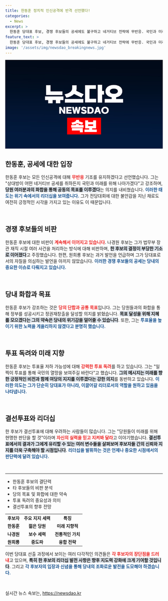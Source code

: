 ```yaml
---
title: 한동훈 정치적 인신공격에 반격 선언했다!
categories:
  - News
excerpt: >
  한동훈 당대표 후보, 경쟁 후보들의 공세에도 불구하고 네거티브 전략에 무반응. 국민과 미래로 나아가겠다며 화합과 변화 강조. 7·23 전당대회 투표 독려도 잊지 않았다. 클릭 필수!
feature_text: >
  한동훈 당대표 후보, 경쟁 후보들의 공세에도 불구하고 네거티브 전략에 무반응. 국민과 미래로 나아가겠다며 화합과 변화 강조. 7·23 전당대회 투표 독려도 잊지 않았다. 클릭 필수!
image: '/assets/img/newsdao_breakingnews.jpg'
---
```


<p><img src="/assets/img/newsdao_breakingnews.jpg" alt="bookingtag 속보" /></p>

<h2 data-ke-size="size26">한동훈, 공세에 대한 입장</h2>

<p data-ke-size="size16">한동훈 후보는 모든 인신공격에 대해 <b><span style="color: #ee2323;">무반응</span></b> 기조를 유지하겠다고 선언했습니다. 그는 "상대방이 어떤 네거티브 공세를 취하든지 국민과 미래를 위해 나아가겠다"고 강조하며, <b><span style="background-color: #21538527;">당원 여러분과의 화합을 통해 공동의 목표를 이루겠다</span></b>는 의지를 내비쳤습니다. <b><span style="color: #1a5490;">이러한 태도는 위기 속에서의 리더십을 보여줍니다.</span></b> 그가 전당대회에 대한 불안감을 지닌 채로도 여전히 긍정적인 시각을 가지고 있는 이유도 이 때문입니다.</p>

<p data-ke-size="size16">&nbsp;</p>

<h2 data-ke-size="size26">경쟁 후보들의 비판</h2>

<p data-ke-size="size16">한동훈 후보에 대한 비판이 <b><span style="color: #ee2323;">계속해서 이어지고 있습니다</span></b>. 나경원 후보는 그가 법무부 장관 재직 시절 여러 사건을 처리하는 방식에 대해 비판하며, <b><span style="background-color: #21538527;">한 후보의 결정이 부당한 기소로 이어졌다</span></b>고 주장했습니다. 한편, 원희룡 후보는 과거 발언을 언급하며 그가 당대표로서의 자질을 의심하는 발언을 아끼지 않았습니다. <b><span style="color: #1a5490;">이러한 경쟁 후보들의 공세는 당내의 중요한 이슈로 다뤄지고 있습니다.</span></b></p>

<p data-ke-size="size16">&nbsp;</p>

<h2 data-ke-size="size26">당내 화합과 목표</h2>

<p data-ke-size="size16">한동훈 후보가 강조하는 것은 <b><span style="color: #ee2323;">당의 단합과 공통 목표</span></b>입니다. 그는 당원들과의 화합을 통해 정부를 성공시키고 정권재창출을 달성할 의지를 밝혔습니다. <b><span style="background-color: #21538527;">목표 달성을 위해 지혜를 모으겠다는 그의 약속은 당내의 위기감을 덜어줄 수 있습니다</span></b>. 또한, 그는 <b><span style="color: #1a5490;">투표율을 높이기 위한 노력을 게을리하지 않겠다고 분명히 했습니다.</span></b></p>

<p data-ke-size="size16">&nbsp;</p>

<h2 data-ke-size="size26">투표 독려와 미래 지향</h2>

<p data-ke-size="size16">한동훈 후보는 투표율 저하 가능성에 대해 <b><span style="color: #ee2323;">강력한 투표 독려</span></b>를 하고 있습니다. 그는 "일찍이 투표를 통해 국민의 열망을 보여주길 바란다"고 했습니다. <b><span style="background-color: #21538527;">그의 메시지는 미래를 향한 긍정적인 비전과 함께 여당의 지지를 이루겠다는 강한 의지</span></b>를 동반하고 있습니다. <b><span style="color: #1a5490;">이러한 의도는 그가 단순히 당대표가 아니라, 이끌어갈 리더로서의 역할을 원하고 있음을 나타냅니다.</span></b></p>

<p data-ke-size="size16">&nbsp;</p>

<h2 data-ke-size="size26">결선투표와 리더십</h2>

<p data-ke-size="size16">한 후보가 결선투표에 대해 우려하는 사람들이 많습니다. 그는 "당원들이 미래를 위해 현명한 판단을 할 것"이라며 <b><span style="color: #ee2323;">자신의 실력을 믿고 지켜봐 달라</span></b>고 이야기했습니다. <b><span style="background-color: #21538527;">결선투표에서의 결과가 그에게 유리할 수 있는 여러 변수들을 살펴보며 후보자들 간의 신뢰와 지지를 더욱 구축해야 할 시점입니다</span></b>. <b><span style="color: #1a5490;">리더십을 발휘하는 것은 언제나 중요한 시점에서의 판단력에 달려 있습니다.</span></b></p>

<p data-ke-size="size16">&nbsp;</p>

<hr>

<ul>
  <li>한동훈 후보의 결단력</li>
  <li>타 후보들의 비판 분석</li>
  <li>당의 목표 및 화합에 대한 약속</li>
  <li>투표 독려의 중요성과 의미</li>
  <li>결선투표의 향후 전망</li>
</ul>

<table>
  <tbody>
    <tr>
      <td style="text-align: center; height: 17px;"><b>후보자</b></td>
      <td style="text-align: center; height: 17px;"><b>주요 지지 세력</b></td>
      <td style="text-align: center; height: 17px;"><b>특징</b></td>
    </tr>
    <tr>
      <td style="text-align: center; height: 17px;"><b>한동훈</b></td>
      <td style="text-align: center; height: 17px;"><b>젊은 당원</b></td>
      <td style="text-align: center; height: 17px;"><b>미래 지향적</b></td>
    </tr>
    <tr>
      <td style="text-align: center; height: 17px;"><b>나경원</b></td>
      <td style="text-align: center; height: 17px;"><b>보수 세력</b></td>
      <td style="text-align: center; height: 17px;"><b>전통적인 가치</b></td>
    </tr>
    <tr>
      <td style="text-align: center; height: 17px;"><b>원희룡</b></td>
      <td style="text-align: center; height: 17px;"><b>중도파</b></td>
      <td style="text-align: center; height: 17px;"><b>융합 전략</b></td>
    </tr>
  </tbody>
</table> 

<p data-ke-size="size16">이번 당대표 선출 과정에서 보이는 여러 다각적인 의견들은 <b><span style="color: #ee2323;">각 후보자의 장단점을 드러내</span></b>고 있으며, <b><span style="background-color: #21538527;">특히 한 후보의 리더십 발전 사항은 향후 지도력 강화에 크게 기여할 것입니다</span></b>. 그리고 <b><span style="color: #1a5490;">각 후보자의 입장과 신념을 통해 당내의 조화로운 발전을 도모해야 하겠습니다.</span></b></p>

<p data-ke-size="size16">&nbsp;</p>
실시간 뉴스 속보는, <a href="https://newsdao.kr" rel="dofollow">https://newsdao.kr</a>



